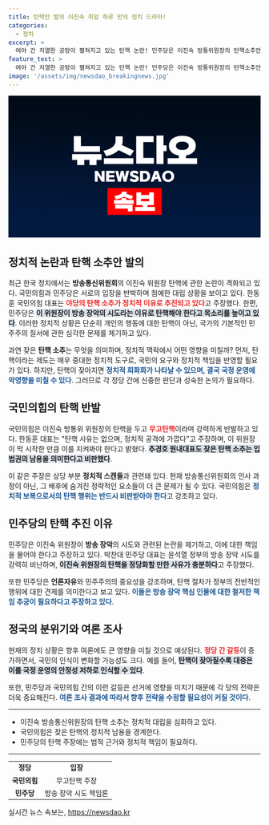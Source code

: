 ```yaml
---
title: 탄핵안 발의 이진숙 취임 하루 만의 정치 드라마!
categories:
  - 정치
excerpt: >
  여야 간 치열한 공방이 펼쳐지고 있는 탄핵 논란! 민주당은 이진숙 방통위원장의 탄핵소추안을 발의하며 방송 장악을 강력히 반발, 국민의힘은 이를 무고탄핵이라 비판하고 나섰습니다. 8월에 예정된 국정조사 결과는? 궁금증을 자아냅니다!
feature_text: >
  여야 간 치열한 공방이 펼쳐지고 있는 탄핵 논란! 민주당은 이진숙 방통위원장의 탄핵소추안을 발의하며 방송 장악을 강력히 반발, 국민의힘은 이를 무고탄핵이라 비판하고 나섰습니다. 8월에 예정된 국정조사 결과는? 궁금증을 자아냅니다!
image: '/assets/img/newsdao_breakingnews.jpg'
---
```


<p><img src="/assets/img/newsdao_breakingnews.jpg" alt="pcversion 속보" /></p>

<h2 data-ke-size="size26">정치적 논란과 탄핵 소추안 발의</h2>

<p data-ke-size="size16">최근 한국 정치에서는 <b>방송통신위원회</b>의 이진숙 위원장 탄핵에 관한 논란이 격화되고 있다. 국민의힘과 민주당은 서로의 입장을 반박하며 첨예한 대립 상황을 보이고 있다. 한동훈 국민의힘 대표는 <b><span style="color: #ee2323;">야당의 탄핵 소추가 정치적 이유로 추진되고 있다</span></b>고 주장했다. 한편, 민주당은 <b><span style="background-color: #21538527;">이 위원장이 방송 장악의 시도라는 이유로 탄핵해야 한다고 목소리를 높이고 있다</span></b>. 이러한 정치적 상황은 단순히 개인의 행동에 대한 탄핵이 아닌, 국가의 기본적인 민주주의 질서에 관한 심각한 문제를 제기하고 있다.</p>

<p data-ke-size="size16">과연 잦은 <b>탄핵 소추</b>는 무엇을 의미하며, 정치적 맥락에서 어떤 영향을 미칠까? 먼저, 탄핵이라는 제도는 매우 중대한 정치적 도구로, 국민의 요구와 정치적 책임을 반영할 필요가 있다. 하지만, 탄핵이 잦아지면 <b><span style="color: #1a5490;">정치적 희화화가 나타날 수 있으며, 결국 국정 운영에 악영향을 미칠 수 있다</span></b>. 그러므로 각 정당 간에 신중한 판단과 성숙한 논의가 필요하다.</p>

<h2 data-ke-size="size26">국민의힘의 탄핵 반발</h2>

<p data-ke-size="size16">국민의힘은 이진숙 방통위 위원장의 탄핵을 두고 <b><span style="color: #ee2323;">무고탄핵</span></b>이라며 강력하게 반발하고 있다. 한동훈 대표는 "탄핵 사유는 없으며, 정치적 공격에 가깝다"고 주장하며, 이 위원장이 막 시작한 만큼 이를 지켜봐야 한다고 밝혔다. <b><span style="background-color: #21538527;">추경호 원내대표도 잦은 탄핵 소추는 입법권의 남용을 의미한다고 비판했다</span></b>.</p>

<p data-ke-size="size16">이 같은 주장은 상당 부분 <b>정치적 스캔들</b>과 관련돼 있다. 현재 방송통신위원회의 인사 과정이 아닌, 그 배후에 숨겨진 정략적인 요소들이 더 큰 문제가 될 수 있다. 국민의힘은 <b><span style="color: #1a5490;">정치적 보복으로서의 탄핵 행위는 반드시 비판받아야 한다</span></b>고 강조하고 있다.</p>

<h2 data-ke-size="size26">민주당의 탄핵 추진 이유</h2>

<p data-ke-size="size16">민주당은 이진숙 위원장이 <b>방송 장악</b>의 시도와 관련된 논란을 제기하고, 이에 대한 책임을 물어야 한다고 주장하고 있다. 박찬대 민주당 대표는 윤석열 정부의 방송 장악 시도를 강력히 비난하며, <b><span style="background-color: #21538527;">이진숙 위원장의 탄핵을 정당화할 만한 사유가 충분하다</span></b>고 주장했다.</p>

<p data-ke-size="size16">또한 민주당은 <b>언론자유</b>와 민주주의의 중요성을 강조하며, 탄핵 절차가 정부의 전반적인 행위에 대한 견제를 의미한다고 보고 있다. <b><span style="color: #1a5490;">이들은 방송 장악 핵심 인물에 대한 철저한 책임 추궁이 필요하다고 주장하고 있다</span></b>.</p>

<h2 data-ke-size="size26">정국의 분위기와 여론 조사</h2>

<p data-ke-size="size16">현재의 정치 상황은 향후 여론에도 큰 영향을 미칠 것으로 예상된다. <b><span style="color: #ee2323;">정당 간 갈등</span></b>이 증가하면서, 국민의 인식이 변화할 가능성도 크다. 예를 들어, <b><span style="background-color: #21538527;">탄핵이 잦아질수록 대중은 이를 국정 운영의 안정성 저하로 인식할 수 있다</span></b>.</p>

<p data-ke-size="size16">또한, 민주당과 국민의힘 간의 이런 갈등은 선거에 영향을 미치기 때문에 각 당의 전략은 더욱 중요해진다. <b><span style="color: #1a5490;">여론 조사 결과에 따라서 향후 전략을 수정할 필요성이 커질 것이다</span></b>.</p>

<hr />

<ul>
  <li>이진숙 방송통신위원장의 탄핵 소추는 정치적 대립을 심화하고 있다.</li>
  <li>국민의힘은 잦은 탄핵의 정치적 남용을 경계한다.</li>
  <li>민주당의 탄핵 주장에는 법적 근거와 정치적 책임이 필요하다.</li>
</ul>

<hr />

<table style="width: 100%; border-collapse: collapse;">
  <tr>
    <td style="text-align: center; height: 17px;"><b>정당</b></td>
    <td style="text-align: center; height: 17px;"><b>입장</b></td>
  </tr>
  <tr>
    <td style="text-align: center; height: 17px;"><b>국민의힘</b></td>
    <td style="text-align: center; height: 17px;">무고탄핵 주장</td>
  </tr>
  <tr>
    <td style="text-align: center; height: 17px;"><b>민주당</b></td>
    <td style="text-align: center; height: 17px;">방송 장악 시도 책임론</td>
  </tr>
</table>

<p data-ke-size="size16"></p>
실시간 뉴스 속보는, <a href="https://newsdao.kr" rel="dofollow">https://newsdao.kr</a>



